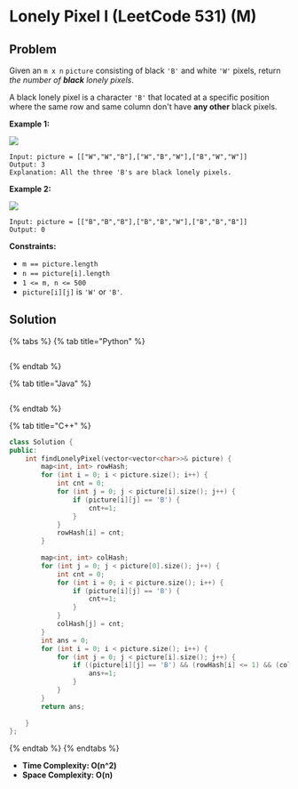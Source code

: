 # Lonely Pixel I (LeetCode 531) (M)

## Problem

Given an `m x n` `picture` consisting of black `'B'` and white `'W'` pixels, return _the number of **black** lonely pixels_.

A black lonely pixel is a character `'B'` that located at a specific position where the same row and same column don't have **any other** black pixels.

&#x20;

**Example 1:**

![](https://assets.leetcode.com/uploads/2020/11/11/pixel1.jpg)

```
Input: picture = [["W","W","B"],["W","B","W"],["B","W","W"]]
Output: 3
Explanation: All the three 'B's are black lonely pixels.
```

**Example 2:**

![](https://assets.leetcode.com/uploads/2020/11/11/pixel2.jpg)

```
Input: picture = [["B","B","B"],["B","B","W"],["B","B","B"]]
Output: 0
```

&#x20;

**Constraints:**

* `m == picture.length`
* `n == picture[i].length`
* `1 <= m, n <= 500`
* `picture[i][j]` is `'W'` or `'B'`.



## Solution&#x20;

{% tabs %}
{% tab title="Python" %}
```python
```
{% endtab %}

{% tab title="Java" %}
```java
```
{% endtab %}

{% tab title="C++" %}
```cpp
class Solution {
public:
    int findLonelyPixel(vector<vector<char>>& picture) {
        map<int, int> rowHash;
        for (int i = 0; i < picture.size(); i++) {
            int cnt = 0;
            for (int j = 0; j < picture[i].size(); j++) {
                if (picture[i][j] == 'B') {
                    cnt+=1;
                }
            }
            rowHash[i] = cnt;
        }
        
        map<int, int> colHash;
        for (int j = 0; j < picture[0].size(); j++) {
            int cnt = 0;
            for (int i = 0; i < picture.size(); i++) {
                if (picture[i][j] == 'B') {
                    cnt+=1;
                }
            }
            colHash[j] = cnt;
        }
        int ans = 0;
        for (int i = 0; i < picture.size(); i++) {
            for (int j = 0; j < picture[i].size(); j++) {
                if ((picture[i][j] == 'B') && (rowHash[i] <= 1) && (colHash[j] <= 1)) {
                    ans+=1;
                }
            }
        }
        return ans;
        
    }
};
```
{% endtab %}
{% endtabs %}

* **Time Complexity: O(n^2)**
* **Space Complexity: O(n)**
